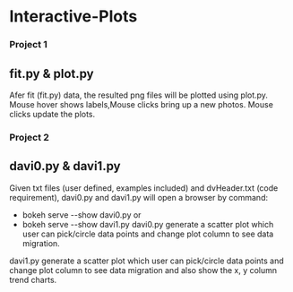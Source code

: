 # Interactive-Plots

### Project 1
## fit.py & plot.py
Afer fit (fit.py) data, the resulted png files will be plotted using plot.py. Mouse hover shows labels,Mouse clicks bring up a new photos. Mouse clicks update the plots.



### Project 2
## davi0.py & davi1.py
Given txt files (user defined, examples included) and dvHeader.txt (code requirement), davi0.py and davi1.py will open a browser by command:
- bokeh serve --show davi0.py
or
- bokeh serve --show davi1.py 
 davi0.py generate a scatter plot which user can pick/circle data points and change plot column to see data migration.
 
 davi1.py generate a scatter plot which user can pick/circle data points and change plot column to see data migration and also show the x, y column trend charts.
